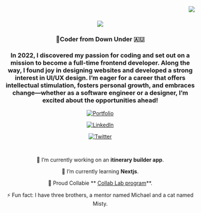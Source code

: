 <img align="right" src="https://visitor-badge.laobi.icu/badge?page_id=rachelspencer.rachelspencer" />

<h1 align="center">
    <img src="https://readme-typing-svg.herokuapp.com/?font=Righteous&size=35&center=true&vCenter=true&width=500&height=70&duration=4000&lines=G'Day!+Mate👋;+I'm+Rachel+Spencer!;" />
</h1> 

<h3 align="center">🦘Coder from Down Under 🇦🇺</h3>

<div align="center">

<h3> In 2022, I discovered my passion for coding and set out on a mission to become a full-time frontend developer. Along the way, I found joy in designing websites and developed a strong interest in UI/UX design. I’m eager for a career that offers intellectual stimulation, fosters personal growth, and embraces change—whether as a software engineer or a designer, I’m excited about the opportunities ahead! </h3>
  
</div>

<div align="center">
    
[![Portfolio](https://img.shields.io/badge/Portfolio-Visit-blue?style=for-the-badge&logo=web)](https://rachelkayspencer.com/)

[![LinkedIn](https://img.shields.io/badge/LinkedIn-Connect-blue?style=for-the-badge&logo=linkedin)](https://www.linkedin.com/in/rachel-spencer-87a539246/)

[![Twitter](https://img.shields.io/badge/Twitter-Follow-blue?style=for-the-badge&logo=twitter)](https://twitter.com/coderdownunder)


</div>

<br/>

<div align="center">
  
🔭 I’m currently working on an **itinerary builder app**.

🌱 I’m currently learning **Nextjs**.

👯 Proud Collabie ** [Collab Lab program](https://the-collab-lab.codes/)**.

⚡ Fun fact: I have three brothers, a mentor named Michael and a cat named Misty.


</div>
